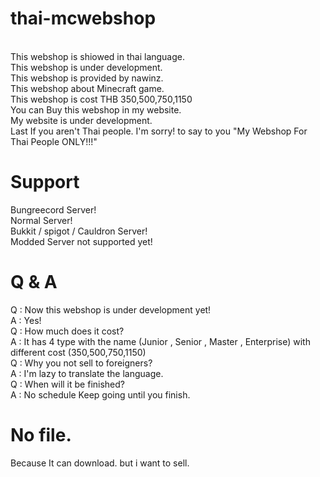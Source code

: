 # thai-mcwebshop
<br />This webshop is shiowed in thai language.
<br />This webshop is under development.
<br />This webshop is provided by nawinz.
<br />This webshop about Minecraft game.
<br />This webshop is cost THB 350,500,750,1150
<br />You can Buy this webshop in my website.
<br />My website is under development.
<br />Last If you aren't Thai people. I'm sorry! to say to you "My Webshop For Thai People ONLY!!!"
# Support
Bungreecord Server!
<br />Normal Server!
<br />Bukkit / spigot / Cauldron Server!
<br />Modded Server not supported yet!
# Q & A
Q : Now this webshop is under development yet!
<br />A : Yes!
<br />Q : How much does it cost?
<br />A : It has 4 type with the name (Junior , Senior , Master , Enterprise) with different cost (350,500,750,1150)
<br />Q : Why you not sell to foreigners?
<br />A : I'm lazy to translate the language.
<br />Q : When will it be finished?
<br />A : No schedule Keep going until you finish.
# No file.
Because It can download. but i want to sell.
